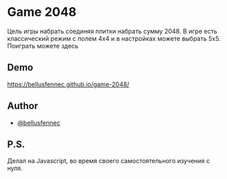 # Game 2048
Цель игры набрать соединяя плитки набрать сумму 2048. В игре есть классический режим с полем 4х4 и в настройках можете выбрать 5х5. Поиграть можете здесь


## Demo

https://bellusfennec.github.io/game-2048/
## Author

- [@bellusfennec](https://www.github.com/bellusfennec)


## P.S.
Делал на Javascript, во время своего самостоятельного изучения с нуля.
